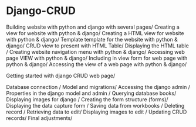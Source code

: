 # Django-CRUD
Building website with python and django with several pages/
Creating a view for website with python & django/
Creating a HTML view for website with python & django/
Template template for the website with python & django/
CRUD view to present with HTML Table/
Displaying the HTML table /
Creating website navigation menu with python & django/
Accessing web page VIEW with python & django/
Including in view form for web page with python & django/
Accessing the view of a web page with python & django/

Getting started with django CRUD web page/

Database connection /
Model and migrations/
Accessing the django admin /
Properties in the django model and admin /
Querying database books/ 
Displaying images for django /
Creating the form structure (forms)/
Displaying the data capture form /
Saving data from workbooks /
Deleting record /
Retrieving data to edit/
Displaying images to edit /
Updating CRUD records/
Final adjustments/
